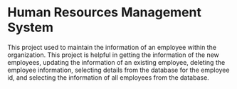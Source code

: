 # Human Resources Management System
This project used to maintain the information of an employee within the organization. This project is helpful in getting the information of the new employees, updating the information of an existing employee, deleting the employee information, selecting details from the database for the employee id, and selecting the information of all employees from the database.
